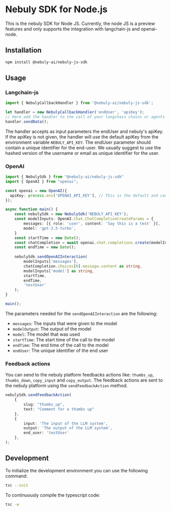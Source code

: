 # Nebuly SDK for Node.js
This is the nebuly SDK for Node JS. Currently, the node JS is a preview features and only supports the integration with langchain-js and openai-node.

## Installation
```bash
npm install @nebuly-ai/nebuly-js-sdk
```

## Usage
### Langchain-js
```typescript
import { NebulyCallbackHandler } from '@nebuly-ai/nebuly-js-sdk';

let handler = new NebulyCallbackHandler('endUser', 'apiKey');
// Here add the handler to the call of your langchain chains or agents
handler.sendData();
```

The handler accepts as input parameters the endUser and nebuly's apiKey. If the apiKey is not given, the handler will use the default apiKey from the environment variable `NEBULY_API_KEY`. The endUser parameter should contain a unique identifier for the end-user. We usually suggest to use the hashed version of the username or email as unique identifier for the user.
### OpenAI
```typescript
import { NebulySdk } from "@nebuly-ai/nebuly-js-sdk"
import { OpenAI } from "openai";

const openai = new OpenAI({
  apiKey: process.env['OPENAI_API_KEY'], // This is the default and can be omitted
});

async function main() {
    const nebulySdk = new NebulySdk('NEBULY_API_KEY');
    const modelInputs: OpenAI.Chat.ChatCompletionCreateParams = {
        messages: [{ role: 'user', content: 'Say this is a test' }],
        model: 'gpt-3.5-turbo',
    }
    const startTime = new Date();
    const chatCompletion = await openai.chat.completions.create(modelInputs);
    const endTime = new Date();
    
    nebulySdk.sendOpenAIInteraction(
        modelInputs['messages'],
        chatCompletion.choices[0].message.content as string,
        modelInputs['model'] as string,
        startTime,
        endTime,
        'testUser'
    );
}

main();
```
The parameters needed for the `sendOpenAIInteraction` are the following:
- `messages`: The inputs that were given to the model
- `modelOutput`: The output of the model
- `model`: The model that was used
- `startTime`: The start time of the call to the model
- `endTime`: The end time of the call to the model
- `endUser`: The unique identifier of the end user

### Feedback actions
You can send to the nebuly platform feedbacks actions like: `thumbs_up`, `thumbs_down`, `copy_input` and `copy_output`. The feedback actions are sent to the nebuly platform using the `sendFeedbackAction` method. 
```typescript
nebulySdk.sendFeedbackAction(
    {
        slug: "thumbs_up",
        text: "Comment for a thumbs up"
    },
    {
        input: 'The input of the LLM system',
        output: 'The output of the LLM system',
        end_user: 'testUser'
    },
);
```


## Development
To initialize the development environment you can use the following command:
```bash
tsc --init
```
To continuously compile the typescript code:
```bash
tsc -w
```
